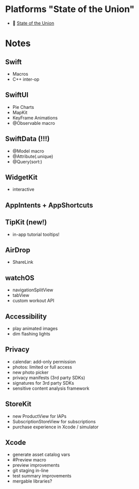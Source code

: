# Platforms "State of the Union"

- 🎥 [State of the Union](https://developer.apple.com/videos/play/wwdc2023/102/)

# Notes

## Swift

- Macros
- C++ inter-op

## SwiftUI

- Pie Charts
- MapKit
- KeyFrame Animations
- @Observable macro

## SwiftData (!!!)

- @Model macro
- @Attribute(.unique)
- @Query(sort:)

## WidgetKit

- interactive

## AppIntents + AppShortcuts

## TipKit (new!)

- in-app tutorial tooltips!

## AirDrop

- ShareLink

## watchOS

- navigationSplitView
- tabView
- custom workout API

## Accessibility

- play animated images
- dim flashing lights

## Privacy

- calendar: add-only permission
- photos: limited or full access
- new photo picker
- privacy manifests (3rd party SDKs)
- signatures for 3rd party SDKs
- sensitive content analysis framework

## StoreKit

- new ProductView for IAPs
- SubscriptionStoreView for subscriptions
- purchase experience in Xcode / simulator

## Xcode

- generate asset catalog vars
- #Preview macro
- preview improvements
- git staging in-line
- test summary improvements
- mergable libraries?
